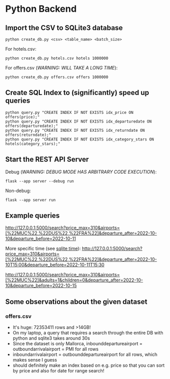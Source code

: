 # Python Backend

## Import the CSV to SQLite3 database

```
python create_db.py <csv> <table_name> <batch_size>
```

For hotels.csv:
```
python create_db.py hotels.csv hotels 1000000
```

For offers.csv (*WARNING: WILL TAKE A LONG TIME*):
```
python create_db.py offers.csv offers 1000000
```

## Create SQL Index to (significantly) speed up queries
```
python query.py "CREATE INDEX IF NOT EXISTS idx_price ON offers(price);"
python query.py "CREATE INDEX IF NOT EXISTS idx_departuredate ON offers(departuredate);"
python query.py "CREATE INDEX IF NOT EXISTS idx_returndate ON offers(returndate);"
python query.py "CREATE INDEX IF NOT EXISTS idx_category_stars ON hotels(category_stars);"
```


## Start the REST API Server

Debug (*WARNING: DEBUG MODE HAS ARBITRARY CODE EXECUTION*):
```
flask --app server --debug run
```

Non-debug:
```
flask --app server run
```


## Example queries
http://127.0.0.1:5000/search?price_max=310&airports=[%22MUC%22,%22DUS%22,%22FRA%22]&departure_after=2022-10-10&departure_before=2022-10-11

More specific time (see [sqlite time](https://www.sqlite.org/lang_datefunc.html)):
http://127.0.0.1:5000/search?price_max=310&airports=[%22MUC%22,%22DUS%22,%22FRA%22]&departure_after=2022-10-10T15:00&departure_before=2022-10-11T15:30

http://127.0.0.1:5000/search?price_max=310&airports=[%22MUC%22]&adults=1&children=0&departure_after=2022-10-10&departure_before=2022-10-15


## Some observations about the given dataset

### offers.csv
- It's huge: 72353411 rows and >14GB!
- On my laptop, a query that requires a search through the entire DB with python and sqlite3 takes around 30s
- Since the dataset is only Mallorca, inbounddepartureairport = outboundarrivalairport = PMI for all rows
- inboundarrivalairport = outbounddepartureairport for all rows, which makes sense I guess
- should definitely make an index based on e.g. price so that you can sort by price and also for date for range search!